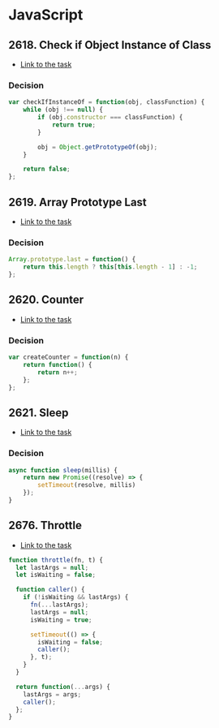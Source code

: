 # JavaScript

## 2618. Check if Object Instance of Class

- [Link to the task](https://leetcode.com/problems/check-if-object-instance-of-class/description/)

### Decision

```js
var checkIfInstanceOf = function(obj, classFunction) {
    while (obj !== null) {
        if (obj.constructor === classFunction) {
            return true;
        }

        obj = Object.getPrototypeOf(obj);
    }

    return false;
};
```

## 2619. Array Prototype Last

- [Link to the task](https://leetcode.com/problems/array-prototype-last/)

### Decision

```js
Array.prototype.last = function() {
    return this.length ? this[this.length - 1] : -1;
};
```

## 2620. Counter

- [Link to the task](https://leetcode.com/problems/counter/description/)

### Decision

```js
var createCounter = function(n) {
    return function() {
        return n++;
    };
};
```

## 2621. Sleep

- [Link to the task](https://leetcode.com/problems/sleep/)

### Decision
```js
async function sleep(millis) {
    return new Promise((resolve) => {
        setTimeout(resolve, millis)
    });
}
```

## 2676. Throttle
- [Link to the task](https://leetcode.com/problems/throttle/)

```js
function throttle(fn, t) {
  let lastArgs = null;
  let isWaiting = false;

  function caller() {
    if (!isWaiting && lastArgs) {
      fn(...lastArgs);
      lastArgs = null;
      isWaiting = true;

      setTimeout(() => {
        isWaiting = false;
        caller();
      }, t);
    }
  }

  return function(...args) {
    lastArgs = args;
    caller();
  };
}
```

